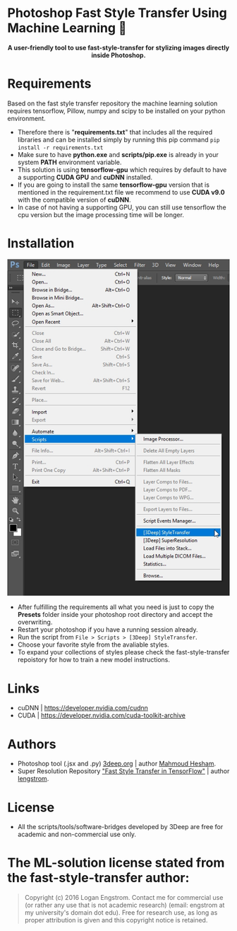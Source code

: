 # Photoshop Fast Style Transfer Using Machine Learning :art:
<p align="center"><b>A user-friendly tool to use fast-style-transfer for stylizing images directly inside Photoshop.</b></p>

# Requirements
Based on the fast style transfer repository the machine learning solution requires tensorflow, Pillow, numpy and scipy to be installed on your python environment.

* Therefore there is "**requirements.txt**" that includes all the required libraries and can be installed simply by running this pip command
`pip install -r requirements.txt`
* Make sure to have **python.exe** and **scripts/pip.exe** is already in your system **PATH** environment variable.
* This solution is using **tensorflow-gpu** which requires by default to have a supporting **CUDA GPU** and **cuDNN** installed.
* If you are going to install the same **tensorflow-gpu** version that is mentioned in the requirement.txt file we recommend to use **CUDA v9.0** with the compatible version of **cuDNN**.
* In case of not having a supporting GPU, you can still use tensorflow the cpu version but the image processing time will be longer.

# Installation
![Photoshop Menu](Photoshop_menu.jpg?raw=true)
* After fulfilling the requirements all what you need is just to copy the **Presets** folder inside your photoshop root directory and accept the overwriting.
* Restart your photoshop if you have a running session already.
* Run the script from `File > Scripts > [3Deep] StyleTransfer`.
* Choose your favorite style from the avaliable styles.
* To expand your collections of styles please check the fast-style-transfer repoistory for how to train a new model instructions.

# Links
* cuDNN | https://developer.nvidia.com/cudnn
* CUDA | https://developer.nvidia.com/cuda-toolkit-archive

# Authors
* Photoshop tool (.jsx and .py) [3deep.org](https://www.3deep.org) | author [Mahmoud Hesham](https://github.com/MahmoudHesham).
* Super Resolution Repository ["Fast Style Transfer in TensorFlow"](https://github.com/lengstrom/fast-style-transfer) | author [lengstrom](https://github.com/lengstrom). 

# License
* All the scripts/tools/software-bridges developed by 3Deep are free for academic and non-commercial use only.
# The ML-solution license stated from the fast-style-transfer author:
> Copyright (c) 2016 Logan Engstrom. Contact me for commercial use (or rather any use that is not academic research) (email: engstrom at my university's domain dot edu). Free for research use, as long as proper attribution is given and this copyright notice is retained.
